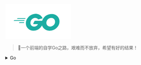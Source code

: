 ![headpic](/assets/images/go.png "headpic")

> 一个前端的自学Go之路，艰难而不放弃，希望有好的结果！

<details>
  <summary>Go</summary>

- [ ] [Go Learning Records](https://github.com/notCoolBean/StudyNotes/tree/master/Go)

</details>
